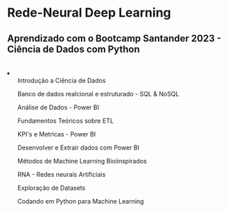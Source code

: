 # Rede-Neural Deep Learning

<h2>Aprendizado com o Bootcamp Santander 2023 - Ciência de Dados com Python</h2>
<br>
<li>
 <ul>Introdução a Ciência de Dados</ul>
 <ul>Banco de dados realcional e estruturado - SQL & NoSQL</ul>
 <ul>Análise de Dados - Power BI</ul>
 <ul>Fundamentos Teóricos sobre ETL</ul>
 <ul>KPI's e Metricas - Power BI</ul>
 <ul>Desenvolver e Extrair dados com Power BI</ul>
 <ul>Métodos de Machine Learning Bioiinspirados</ul>
 <ul>RNA - Redes neurais Artificiais</ul>
 <ul>Exploração de Datasets</ul>
 <ul>Codando em Python para Machine Learning</ul>
</li>
 
